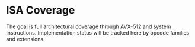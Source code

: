 # ISA Coverage

The goal is full architectural coverage through AVX-512 and system instructions. Implementation status will be tracked here by opcode families and extensions.

